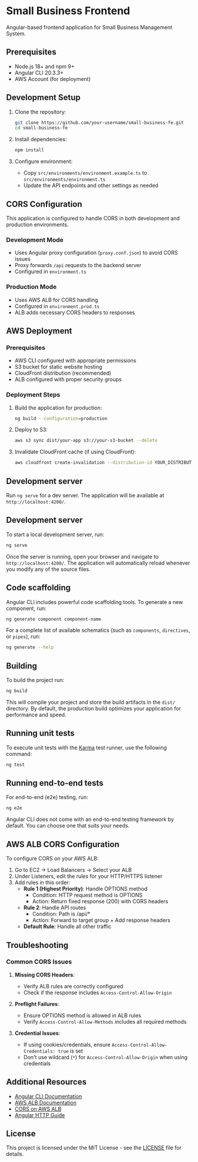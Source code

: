 # Small Business Frontend

Angular-based frontend application for Small Business Management System.

## Prerequisites

- Node.js 18+ and npm 9+
- Angular CLI 20.3.3+
- AWS Account (for deployment)

## Development Setup

1. Clone the repository:
   ```bash
   git clone https://github.com/your-username/small-business-fe.git
   cd small-business-fe
   ```

2. Install dependencies:
   ```bash
   npm install
   ```

3. Configure environment:
   - Copy `src/environments/environment.example.ts` to `src/environments/environment.ts`
   - Update the API endpoints and other settings as needed

## CORS Configuration

This application is configured to handle CORS in both development and production environments.

### Development Mode
- Uses Angular proxy configuration (`proxy.conf.json`) to avoid CORS issues
- Proxy forwards `/api` requests to the backend server
- Configured in `environment.ts`

### Production Mode
- Uses AWS ALB for CORS handling
- Configured in `environment.prod.ts`
- ALB adds necessary CORS headers to responses

## AWS Deployment

### Prerequisites
- AWS CLI configured with appropriate permissions
- S3 bucket for static website hosting
- CloudFront distribution (recommended)
- ALB configured with proper security groups

### Deployment Steps

1. Build the application for production:
   ```bash
   ng build --configuration=production
   ```

2. Deploy to S3:
   ```bash
   aws s3 sync dist/your-app s3://your-s3-bucket --delete
   ```

3. Invalidate CloudFront cache (if using CloudFront):
   ```bash
   aws cloudfront create-invalidation --distribution-id YOUR_DISTRIBUTION_ID --paths "/*"
   ```

## Development server

Run `ng serve` for a dev server. The application will be available at `http://localhost:4200/`.

## Development server

To start a local development server, run:

```bash
ng serve
```

Once the server is running, open your browser and navigate to `http://localhost:4200/`. The application will automatically reload whenever you modify any of the source files.

## Code scaffolding

Angular CLI includes powerful code scaffolding tools. To generate a new component, run:

```bash
ng generate component component-name
```

For a complete list of available schematics (such as `components`, `directives`, or `pipes`), run:

```bash
ng generate --help
```

## Building

To build the project run:

```bash
ng build
```

This will compile your project and store the build artifacts in the `dist/` directory. By default, the production build optimizes your application for performance and speed.

## Running unit tests

To execute unit tests with the [Karma](https://karma-runner.github.io) test runner, use the following command:

```bash
ng test
```

## Running end-to-end tests

For end-to-end (e2e) testing, run:

```bash
ng e2e
```

Angular CLI does not come with an end-to-end testing framework by default. You can choose one that suits your needs.

## AWS ALB CORS Configuration

To configure CORS on your AWS ALB:

1. Go to EC2 → Load Balancers → Select your ALB
2. Under Listeners, edit the rules for your HTTP/HTTPS listener
3. Add rules in this order:
   - **Rule 1 (Highest Priority)**: Handle OPTIONS method
     - Condition: HTTP request method is OPTIONS
     - Action: Return fixed response (200) with CORS headers
   - **Rule 2**: Handle API routes
     - Condition: Path is /api/*
     - Action: Forward to target group + Add response headers
   - **Default Rule**: Handle all other traffic

## Troubleshooting

### Common CORS Issues
1. **Missing CORS Headers**:
   - Verify ALB rules are correctly configured
   - Check if the response includes `Access-Control-Allow-Origin`

2. **Preflight Failures**:
   - Ensure OPTIONS method is allowed in ALB rules
   - Verify `Access-Control-Allow-Methods` includes all required methods

3. **Credential Issues**:
   - If using cookies/credentials, ensure `Access-Control-Allow-Credentials: true` is set
   - Don't use wildcard (`*`) for `Access-Control-Allow-Origin` when using credentials

## Additional Resources

- [Angular CLI Documentation](https://angular.dev/tools/cli)
- [AWS ALB Documentation](https://docs.aws.amazon.com/elasticloadbalancing/latest/application/introduction.html)
- [CORS on AWS ALB](https://docs.aws.amazon.com/elasticloadbalancing/latest/application/load-balancer-listeners.html#listener-rules)
- [Angular HTTP Guide](https://angular.dev/guide/http)

## License

This project is licensed under the MIT License - see the [LICENSE](LICENSE) file for details.
